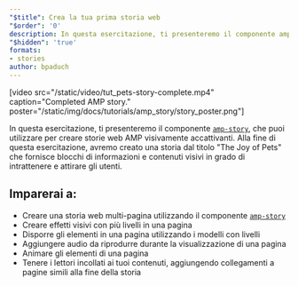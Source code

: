 ```yaml
---
"$title": Crea la tua prima storia web
"$order": '0'
description: In questa esercitazione, ti presenteremo il componente amp-story, che puoi utilizzare per creare storie web AMP visivamente accattivanti. Alla fine di questa esercitazione, ...
"$hidden": 'true'
formats:
- stories
author: bpaduch
---
```


[video src="/static/video/tut_pets-story-complete.mp4" caption="Completed AMP story." poster="/static/img/docs/tutorials/amp_story/story_poster.png"]

In questa esercitazione, ti presenteremo il componente [`amp-story`](../../../../documentation/components/reference/amp-story.md), che puoi utilizzare per creare storie web AMP visivamente accattivanti. Alla fine di questa esercitazione, avremo creato una storia dal titolo "The Joy of Pets" che fornisce blocchi di informazioni e contenuti visivi in grado di intrattenere e attirare gli utenti.

## Imparerai a:

- Creare una storia web multi-pagina utilizzando il componente [`amp-story`](../../../../documentation/components/reference/amp-story.md)
- Creare effetti visivi con più livelli in una pagina
- Disporre gli elementi in una pagina utilizzando i modelli con livelli
- Aggiungere audio da riprodurre durante la visualizzazione di una pagina
- Animare gli elementi di una pagina
- Tenere i lettori incollati ai tuoi contenuti, aggiungendo collegamenti a pagine simili alla fine della storia
